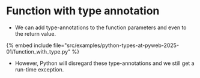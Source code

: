 # Function with type annotation

* We can add type-annotations to the function parameters and even to the return value.

{% embed include file="src/examples/python-types-at-pyweb-2025-01/function_with_type.py" %}

* However, Python will disregard these type-annotations and we still get a run-time exception.


